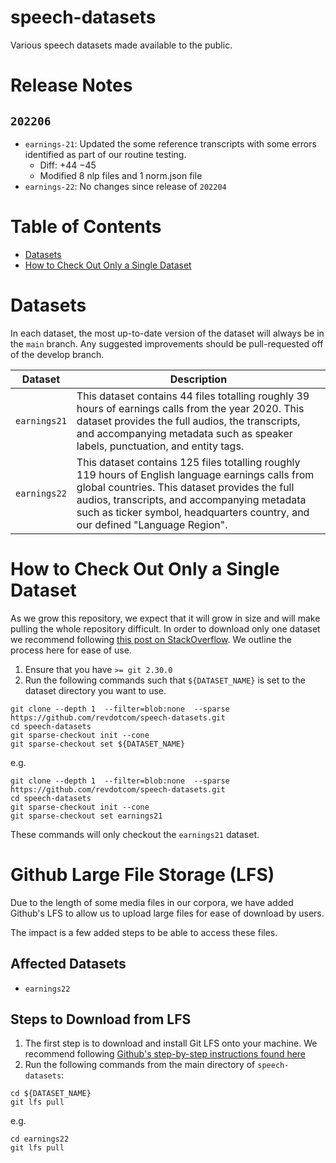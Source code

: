 # speech-datasets

Various speech datasets made available to the public.

# Release Notes
## `202206`
* `earnings-21`: Updated the some reference transcripts with some errors identified as part of our routine testing.
    - Diff: +44 −45
    - Modified 8 nlp files and 1 norm.json file
* `earnings-22`: No changes since release of `202204`

# Table of Contents
* [Datasets](#datasets)
* [How to Check Out Only a Single Dataset](#how-to-check-out-only-a-single-dataset)

# Datasets
In each dataset, the most up-to-date version of the dataset will always be in the `main` branch. Any suggested improvements should be pull-requested off of the develop branch.

| Dataset | Description |
| ------- | ----------- |
|`earnings21` | This dataset contains 44 files totalling roughly 39 hours of earnings calls from the year 2020. This dataset provides the full audios, the transcripts, and accompanying metadata such as speaker labels, punctuation, and entity tags. |
|`earnings22` | This dataset contains 125 files totalling roughly 119 hours of English language earnings calls from global countries. This dataset provides the full audios, transcripts, and accompanying metadata such as ticker symbol, headquarters country, and our defined "Language Region".

# How to Check Out Only a Single Dataset

As we grow this repository, we expect that it will grow in size and will make pulling the whole repository difficult. In order to download only one dataset we recommend following [this post on StackOverflow](https://stackoverflow.com/questions/600079/how-do-i-clone-a-subdirectory-only-of-a-git-repository/52269934#52269934). We outline the process here for ease of use.

1. Ensure that you have `>= git 2.30.0`
2. Run the following commands such that `${DATASET_NAME}` is set to the dataset directory you want to use.
  ```
  git clone --depth 1  --filter=blob:none  --sparse https://github.com/revdotcom/speech-datasets.git
  cd speech-datasets
  git sparse-checkout init --cone
  git sparse-checkout set ${DATASET_NAME}
  ```

  e.g.
  ```
  git clone --depth 1  --filter=blob:none  --sparse https://github.com/revdotcom/speech-datasets.git
  cd speech-datasets
  git sparse-checkout init --cone
  git sparse-checkout set earnings21
  ```
  These commands will only checkout the `earnings21` dataset.
  
# Github Large File Storage (LFS)
Due to the length of some media files in our corpora, we have added Github's LFS to allow us to upload large files for ease of download by users.

The impact is a few added steps to be able to access these files.

## Affected Datasets
- `earnings22`

## Steps to Download from LFS
1. The first step is to download and install Git LFS onto your machine. We recommend following [Github's step-by-step instructions found here](https://git-lfs.github.com/)
2. Run the following commands from the main directory of `speech-datasets`:
  ```
  cd ${DATASET_NAME}
  git lfs pull
  ```

  e.g.
  ```
  cd earnings22
  git lfs pull
  ```


  
